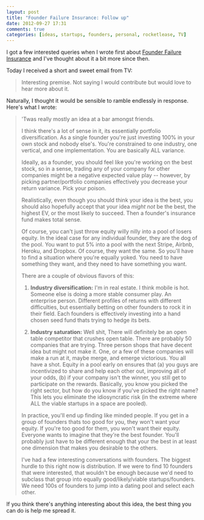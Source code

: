 ```yaml
---
layout: post
title: "Founder Failure Insurance: Follow up"
date: 2012-09-27 17:31
comments: true
categories: [ideas, startups, founders, personal, rocketlease, TV]
---
```


I got a few interested queries when I wrote first about [Founder Failure Insurance](/blog/founder-equity-pool/) and I've thought about it a bit more since then.

Today I received a short and sweet email from TV:

> Interesting premise.  Not saying I would contribute but would love to hear more about it.

Naturally, I thought it would be sensible to ramble endlessly in response. Here's what I wrote:


> 'Twas really mostly an idea at a bar amongst friends.
> 
> I think there's a lot of sense in it, its essentially portfolio diversification.  As a single founder you're just investing 100% in your own stock and nobody else's.  You're constrained to one industry, one vertical, and one implementation.  You are basically ALL variance.
> 
> Ideally, as a founder, you should feel like you're working on the best stock, so in a sense, trading any of your company for other companies might be a negative expected value play -- however, by picking partner/portfolio companies effectively you decrease your return variance. Pick your poison.
> 
> Realistically, even though you should think your idea is the best, you should also hopefully accept that your idea *might not* be the best, the highest EV, or the most likely to succeed.  Then a founder's insurance fund makes total sense.
> 
> Of course, you can't just throw equity willy nilly into a pool of losers equity.  In the ideal case for any individual founder, they are the dog of the pool.  You want to put 5% into a pool with the next Stripe, Airbnb, Heroku, and Dropbox.  Of course, they want the same.  So you'll have to find a situation where you're equally yoked.  You need to have something they want, and they need to have something you want.
> 
> There are a couple of obvious flavors of this:
> 
> 1. __Industry diversification:__ I'm in real estate. I think mobile is hot. Someone else is doing a more stable consumer play.  An enterprise person. Different profiles of returns with different difficulties, but essentially betting on other founders to rock it in their field.  Each founders is effectively investing into a hand chosen seed fund thats trying to hedge its bets.
> 
> 2. __Industry saturation:__ Well shit, There will definitely be an open table competitor that crushes open table.  There are probably 50 companies that are trying. Three person shops that have decent idea but might not make it. One, or a few of these companies will make a run at it, maybe merge, and emerge victorious.  You all have a shot.  Equity in a pool early on ensures that (a) you guys are incentivized to share and help each other out, improving all of your odds, (b) if your company isn't the winner, you still get to participate on the rewards.  Basically, you know you picked the right sector, but how do you know if you've picked the right name? This lets you eliminate the idiosyncratic risk (in the extreme where ALL the viable startups in a space are pooled).
> 
> In practice, you'll end up finding like minded people. If you get in a group of founders thats too good for you, they won't want your equity. If you're too good for them, you won't want their equity.  Everyone wants to imagine that they're the best founder.  You'll probably just have to be different enough that your the best in at least one dimension that makes you desirable to the others.
> 
> I've had a few interesting conversations with founders.  The biggest hurdle to this right now is distribution.  If we were to find 10 founders that were interested, that wouldn't be enough because we'd need to subclass that group into equally good/likely/viable startups/founders.  We need 100s of founders to jump into a dating pool and select each other.

If you think there's anything interesting about this idea, the best thing you can do is help me spread it. 
